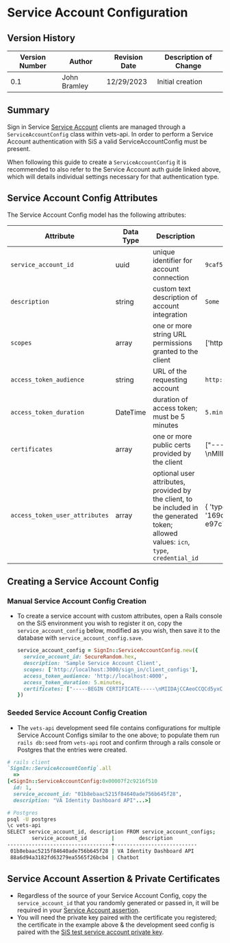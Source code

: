 # Service Account Configuration

## Version History

| Version Number | Author | Revision Date | Description of Change |
| --- | --- | --- | --- |
| 0.1 | John Bramley | 12/29/2023 | Initial creation |

## Summary

Sign in Service [Service Account](../auth_flows/service_account.md) clients are managed through a `ServiceAccountConfig` class within vets-api. In order to perform a Service Account authentication with SiS a valid ServiceAccountConfig must be present.

When following this guide to create a `ServiceAccountConfig` it is recommended to also refer to the Service Account auth guide linked above, which will details individual settings necessary for that authentication type.

## Service Account Config Attributes

 The Service Account Config model has the following attributes:

| Attribute | Data Type | Description | Sample Value |
| --- | --- | --- | --- |
| `service_account_id` | uuid | unique identifier for account connection | `9caf51576cd6fe65b662588584ed97b1` |
| `description` | string | custom text description of account integration | `Some Sign in Service Client` |
| `scopes` | array | one or more string URL permissions granted to the client | ['http://localhost:3000/sign_in/client_configs'] |
| `access_token_audience` | string | URL of the requesting account | `http://localhost:4000` |
| `access_token_duration` | DateTime | duration of access token; must be 5 minutes | `5.minutes` |
| `certificates` | array | one or more public certs provided by the client | ["-----BEGIN CERTIFICATE-----\nMIIDAjCCAeoCC..."] |
| `access_token_user_attributes` | array | optional user attributes, provided by the client, to be included in the generated token; allowed values: `icn`, `type`, `credential_id` | { 'type': 'logingov', 'credential_id': '169d813b-7bf4-4ab7-85b6-e97c7198be1e' } |

## Creating a Service Account Config

### Manual Service Account Config Creation

- To create a service account with custom attributes, open a Rails console on the SiS environment you wish to register it on, copy the `service_account_config` below, modified as you wish, then save it to the database with `service_account_config.save`.

  ```ruby
  service_account_config = SignIn::ServiceAccountConfig.new({
    service_account_id: SecureRandom.hex,
    description: 'Sample Service Account Client',
    scopes: ['http://localhost:3000/sign_in/client_configs'],
    access_token_audience: 'http://localhost:4000',
    access_token_duration: 5.minutes,
    certificates: ["-----BEGIN CERTIFICATE-----\nMIIDAjCCAeoCCQCd5yxC1/1eSTANBgkqhkiG9w0BAQsFADBDMQswCQYDVQQGEwJV\nUzEPMA0GA1UECAwGT3JlZ29uMREwDwYDVQQHDAhQb3J0bGFuZDEQMA4GA1UECgwH\nT2RkYmFsbDAeFw0yMzA3MjAxMzM2MTFaFw0yNDA3MTkxMzM2MTFaMEMxCzAJBgNV\nBAYTAlVTMQ8wDQYDVQQIDAZPcmVnb24xETAPBgNVBAcMCFBvcnRsYW5kMRAwDgYD\nVQQKDAdPZGRiYWxsMIIBIjANBgkqhkiG9w0BAQEFAAOCAQ8AMIIBCgKCAQEAw15I\nxiDnedSaypN4J85mpqnW/lEhUVBOab8WH6yHP/TAybwuEA1g5FlvsK+JI8daB9ww\ntj5jEO7lVObrLXDj9n2nvA05UxaoeSihVJcZZyXeqszyceV5Jy19cQFeHQsNCH/f\n2rgWupyCe6UrqK8l9K/F5MILXLoDDKE1a/2mdoWl7dPy9eCBfkuoptKsWp/UYSzE\nUOeveppS+fqvcyoJIRO1vMqt7Lf07RhxmzOEOF71IzxTUDbI/RLgO+LgEHPHOg9J\nW7Tubh0RvKD2W7xqMDQF/81t+Y+LQ8+jnpE/7LUrHWUMmQHd5BXECFoBi/XiR01t\ndcBtKdQfwmRydoPMZQIDAQABMA0GCSqGSIb3DQEBCwUAA4IBAQC/2iLSxm+0Eehq\ntxZq7h8CMTMuOueLVeTu/UY9zT/juvobTmwgsKqYLmKx4JC7Ioycn7z1diX0LeEV\nECcMV0dIYgNDQ9J1pEVA1GJX72d3za45ZlY9R0tujDD8eynx/rxbimv5KaxmNmBA\na/2qmpxHyy2F4ZjHX4w60CYRVHvqNzSjCUpHkMw+40P89I3YStFhW64i3lpm7YRJ\nAsf3Uq21LI1T9xWECQ6YBDeRHeyn2EOqAYe/xLV23AXP1pID3Mso+KpXch7Nsemc\nKRXpqqNAsSZqbyXm3Wwf5zR7zKwTE2E5UfpQxlcQMFJi6HJKOua/6ujsm9JimNlr\n2FRiU/DM\n-----END CERTIFICATE-----\n"]
  })
  ```

### Seeded Service Account Config Creation

- The `vets-api` development seed file contains configurations for multiple Service Account Configs similar to the one above; to populate them run `rails db:seed` from `vets-api` root and confirm through a rails console or Postgres that the entries were created.

```ruby
# rails client
`SignIn::ServiceAccountConfig`.all
  =>                                                                                         
[<SignIn::ServiceAccountConfig:0x00007f2c9216f510
  id: 1,                                                                                    
  service_account_id: "01b8ebaac5215f84640ade756b645f28",                                   
  description: "VA Identity Dashboard API"...>]
```

```bash
# Postgres
psql -U postgres
\c vets-api
SELECT service_account_id, description FROM service_account_configs;
        service_account_id        |        description        
----------------------------------+---------------------------
 01b8ebaac5215f84640ade756b645f28 | VA Identity Dashboard API
 88a6d94a3182fd63279ea5565f26bcb4 | Chatbot
```

## Service Account Assertion & Private Certificates

- Regardless of the source of your Service Account Config, copy the `service_account_id` that you randomly generated or passed in, it will be required in your [Service Account assertion](../auth_flows/service_account.md#service-account-token-request).
- You will need the private key paired with the certificate you registered; the certificate in the example above & the development seed config is paired with the [SiS test service account private key](https://github.com/department-of-veterans-affairs/vets-api/blob/master/spec/fixtures/sign_in/sample_service_account.pem).